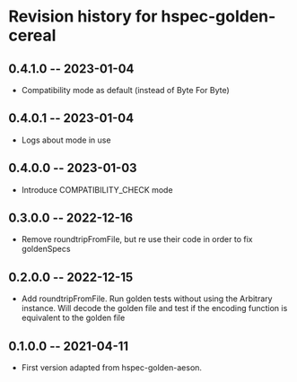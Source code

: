 # Revision history for hspec-golden-cereal

## 0.4.1.0  -- 2023-01-04
* Compatibility mode as default (instead of Byte For Byte)

## 0.4.0.1  -- 2023-01-04
* Logs about mode in use

## 0.4.0.0  -- 2023-01-03
* Introduce COMPATIBILITY_CHECK mode

## 0.3.0.0  -- 2022-12-16
* Remove roundtripFromFile, but re use their code in order to fix goldenSpecs

## 0.2.0.0  -- 2022-12-15
* Add roundtripFromFile. Run golden tests without using the Arbitrary instance. Will decode the golden file and test if the encoding function is equivalent to the golden file 

## 0.1.0.0  -- 2021-04-11
* First version adapted from hspec-golden-aeson. 

